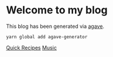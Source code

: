 # Welcome to my blog

This blog has been generated via [agave](https://github.com/jottenlips/agave).

`yarn global add agave-generator`

[Quick Recipes](quick-recipes)
[Music](music)
